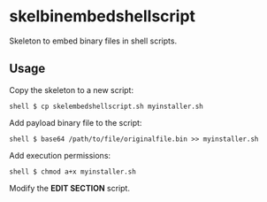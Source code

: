 # skelbinembedshellscript
Skeleton to embed binary files in shell scripts.

## Usage
Copy the skeleton to a new script:
```console
shell $ cp skelembedshellscript.sh myinstaller.sh
```

Add payload binary file to the script:
```console
shell $ base64 /path/to/file/originalfile.bin >> myinstaller.sh
```

Add execution permissions:
```console
shell $ chmod a+x myinstaller.sh
```

Modify the **EDIT SECTION** script.
